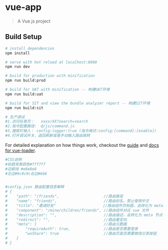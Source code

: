# vue-app

> A Vue.js project

## Build Setup

``` bash
# install dependencies
npm install

# serve with hot reload at localhost:8080
npm run dev

# build for production with minification
npm run build:prod

# build for UAT with minification -- 构建UAT环境
npm run build:uat

# build for SIT and view the bundle analyzer report -- 构建SIT环境
npm run build:sit

# 生产调试
#1.访问任意页：   xxxx/XX?search=search
#2.指令配置路径:  @/js/command.js
#3.搜索栏输入： config:logger:true (指令格式:config:[command]:[enable])
#4.打开调试开关，返回刷新或者手动输入路由跳转
```

For detailed explanation on how things work, checkout the [guide](http://vuejs-templates.github.io/webpack/) and [docs for vue-loader](http://vuejs.github.io/vue-loader).

``` bash
#CSS说明
#标题背景颜色#f7f7f7
#边框线 #e8e8e8
#左边#9c9c9c右边#666


#config.json 路由配置信息解释
# {
#    "path": "/friends",                    //路由路径
#    "name": "friends",                     //路由别名，禁止使用中文
#    "title": "邀请好友"                     //路由组件页标题，会转化为 meta 节点存储
#    "component": "/mine/children/friends", //路由组件对应 vue 文件
#    "description": "",                     //路由描述，会转化为 meta 节点存储
#    "redirect": "",                        //路由重定向
#    "meta": {                              //路由元数据
#        "requireAuth": true,               //路由是否需要登录
#        "wxShare": true                    //路由页是否需要微信分享按钮
#    }
# }

```
